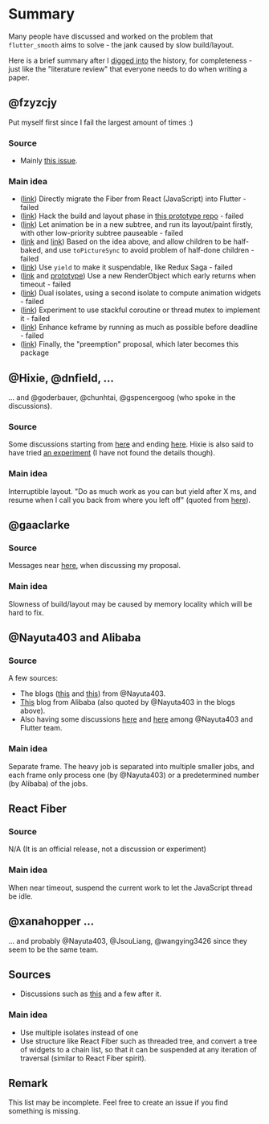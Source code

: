 # Summary

Many people have discussed and worked on the problem that `flutter_smooth` aims to solve - the jank caused by slow build/layout.

Here is a brief summary after I [digged into](https://github.com/flutter/flutter/issues/101227#issuecomment-1249961627) the history, for completeness - just like the "literature review" that everyone needs to do when writing a paper.

## @fzyzcjy

Put myself first since I fail the largest amount of times :)

### Source

* Mainly [this issue](https://github.com/flutter/flutter/issues/101227).

### Main idea

- ([link](https://github.com/flutter/flutter/issues/101227#issue-1190511582)) Directly migrate the Fiber from React (JavaScript) into Flutter - failed
- ([link](https://github.com/flutter/flutter/issues/101227#issuecomment-1087243414)) Hack the build and layout phase in [this prototype repo](https://github.com/fzyzcjy/flutter_smooth_experiment_2022_april) - failed
- ([link](https://github.com/flutter/flutter/issues/101227#issuecomment-1247541808)) Let animation be in a new subtree, and run its layout/paint firstly, with other low-priority subtree pauseable - failed
- ([link](https://github.com/flutter/flutter/issues/101227#issuecomment-1247625317) and [link](https://github.com/flutter/flutter/issues/101227#issuecomment-1247871402)) Based on the idea above, and allow children to be half-baked, and use `toPictureSync` to avoid problem of half-done children - failed
- ([link](https://github.com/flutter/flutter/issues/101227#issuecomment-1247631508)) Use `yield` to make it suspendable, like Redux Saga - failed
- ([link](https://github.com/flutter/flutter/issues/101227#issuecomment-1247849735) and [prototype](https://github.com/flutter/flutter/issues/101227#issuecomment-1248894781)) Use a new RenderObject which early returns when timeout - failed
- ([link](https://github.com/flutter/flutter/issues/101227#issuecomment-1249005541)) Dual isolates, using a second isolate to compute animation widgets - failed
- ([link](https://github.com/flutter/flutter/issues/101227#issuecomment-1249961627)) Experiment to use stackful coroutine or thread mutex to implement it - failed
- ([link](https://github.com/flutter/flutter/issues/101227#issuecomment-1250056634)) Enhance keframe by running as much as possible before deadline - failed
- ([link](https://github.com/flutter/flutter/issues/101227#issuecomment-1252379787)) Finally, the "preemption" proposal, which later becomes this package

## @Hixie, @dnfield, ...

... and @goderbauer, @chunhtai, @gspencergoog (who spoke in the discussions).

### Source

Some discussions starting from [here](https://discord.com/channels/608014603317936148/608021234516754444/930241489374683157) and ending [here](https://discord.com/channels/608014603317936148/608021234516754444/931276162058031145). Hixie is also said to have tried [an experiment](https://discord.com/channels/608014603317936148/613398126367211520/977090864813846548) (I have not found the details though).

### Main idea

Interruptible layout. "Do as much work as you can but yield after X ms, and resume when I call you back from where you left off" (quoted from [here](https://discord.com/channels/608014603317936148/608021234516754444/930882722849771590)).

## @gaaclarke

### Source

Messages near [here](https://discord.com/channels/608014603317936148/608021234516754444/1022292715221831680), when discussing my proposal.

### Main idea

Slowness of build/layout may be caused by memory locality which will be hard to fix.

## @Nayuta403 and Alibaba

### Source

A few sources:

* The blogs ([this](https://juejin.cn/post/6940134891606507534) and [this](https://juejin.cn/post/6979781997568884766)) from @Nayuta403.
* [This](https://juejin.cn/post/6888887439922987022) blog from Alibaba (also quoted by @Nayuta403 in the blogs above).
* Also having some discussions [here](https://discord.com/channels/608014603317936148/608014603317936150/977074969542553600) and [here](https://discord.com/channels/608014603317936148/613398126367211520/977109431408009317) among @Nayuta403 and Flutter team.

### Main idea

Separate frame. The heavy job is separated into multiple smaller jobs, and each frame only process one (by @Nayuta403) or a predetermined number (by Alibaba) of the jobs.

## React Fiber

### Source

N/A (It is an official release, not a discussion or experiment)

### Main idea

When near timeout, suspend the current work to let the JavaScript thread be idle.

## @xanahopper ...

... and probably @Nayuta403, @JsouLiang, @wangying3426 since they seem to be the same team.

## Sources

* Discussions such as [this](https://github.com/flutter/flutter/issues/101227#issuecomment-1249137253) and a few after it.

### Main idea

* Use multiple isolates instead of one
* Use structure like React Fiber such as threaded tree, and convert a tree of widgets to a chain list, so that it can be suspended at any iteration of traversal (similar to React Fiber spirit).

## Remark

This list may be incomplete. Feel free to create an issue if you find something is missing.